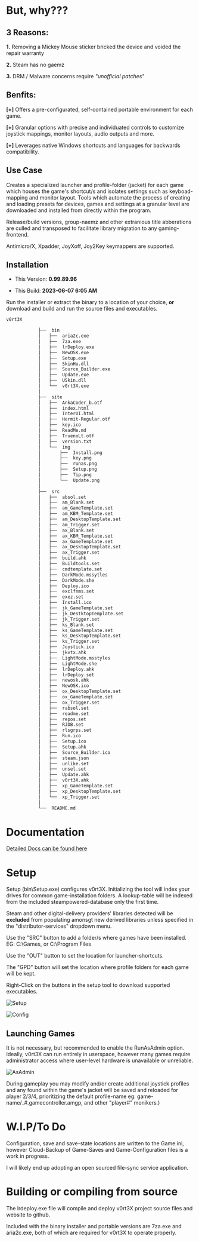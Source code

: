 ﻿# But, why???

## 3 Reasons:

**1.** Removing a Mickey Mouse sticker bricked the device and voided the repair warranty 

**2.** Steam has no gaemz

**3.** DRM / Malware concerns require *"unofficial patches"*

## Benfits:

**[+]** Offers a pre-configurated, self-contained portable environment for each game.

**[+]** Granular options with precise and individuated controls to customize joystick mappings, monitor layouts, audio outputs and more.

**[+]** Leverages native Windows shortcuts and languages for backwards compatibility.

## Use Case

Creates a specialized launcher and profile-folder (jacket) for each game which houses the game's shortcut/s and isolates settings such as
 keyboad-mapping and monitor layout.  Tools which automate the process of creating and loading presets for devices, games and settings at 
 a granular level are downloaded and installed from directly within the program.
 
Release/build versions, group-naemz and other extranious title abberations are culled and transposed to facilitate library migration to any gaming-frontend.

Antimicro/X, Xpadder, JoyXoff, Joy2Key keymappers are supported.


## Installation
- This Version: **0.99.89.96**

- This Build: **2023-06-07 6:05 AM**

Run the installer or extract the binary to a location of your choice, **or** download and build and run the source files and executables.
```sh
v0rt3X

			├──  bin
			│   ├──  aria2c.exe
			│   ├──  7za.exe
			│   ├──  lrDeploy.exe
			│   ├──  NewOSK.exe
			│   ├──  Setup.exe
			│   ├──  SkinHu.dll
			│   ├──  Source_Builder.exe
			│   ├──  Update.exe
			│   ├──  USkin.dll
			│   └──  v0rt3X.exe
			│
			├──  site
			│   ├──  AnkaCoder_b.otf
			│   ├──  index.html
			│   ├──  InterUI.html
			│   ├──  Hermit-Regular.otf
			│   ├──  key.ico
			│   ├──  ReadMe.md
			│   ├──  TruenoLt.otf
			│   ├──  version.txt
			│	└──  img
			│       ├──  Install.png
			│       ├──  key.png
			│       ├──  runas.png
			│       ├──  Setup.png
			│       ├──  Tip.png
			│       └──  Update.png
			│
			├──  src
			│   ├──  absol.set
			│   ├──  am_Blank.set
			│   ├──  am_GameTemplate.set
			│   ├──  am_KBM_Template.set
			│   ├──  am_DesktopTemplate.set
			│   ├──  am_Trigger.set
			│   ├──  ax_Blank.set
			│   ├──  ax_KBM_Template.set
			│   ├──  ax_GameTemplate.set
			│   ├──  ax_DesktopTemplate.set
			│   ├──  ax_Trigger.set
			│   ├──  build.ahk
			│   ├──  Buildtools.set
			│   ├──  cmdtemplate.set
			│   ├──  DarkMode.mssytles
			│   ├──  DarkMode.she
			│   ├──  Deploy.ico
			│   ├──  exclfnms.set
			│   ├──  exez.set
			│   ├──  Install.ico
			│   ├──  jk_GameTemplate.set
			│   ├──  jk_DestktopTemplate.set
			│   ├──  jk_Trigger.set
			│   ├──  ks_Blank.set
			│   ├──  ks_GameTemplate.set
			│   ├──  ks_DesktopTemplate.set
			│   ├──  ks_Trigger.set
			│   ├──  Joystick.ico
			│   ├──  jkvtx.ahk
			│   ├──  LightMode.msstyles
			│   ├──  LightMode.she
			│   ├──  lrDeploy.ahk
			│   ├──  lrDeploy.set
			│   ├──  newosk.ahk
			│   ├──  NewOSK.ico
			│   ├──  ox_DesktopTemplate.set
			│   ├──  ox_GameTemplate.set
			│   ├──  ox_Trigger.set
			│   ├──  rabsol.set
			│   ├──  readme.set
			│   ├──  repos.set
			│   ├──  RJDB.set
			│   ├──  rlsgrps.set
			│   ├──  Run.ico
			│   ├──  Setup.ico
			│   ├──  Setup.ahk
			│   ├──  Source_Builder.ico
			│   ├──  steam.json
			│   ├──  unlike.set
			│   ├──  unsel.set
			│   ├──  Update.ahk
			│   ├──  v0rt3X.ahk
			│   ├──  xp_GameTemplate.set
			│   ├──  xp_DesktopTemplate.set
			│   └──  xp_Trigger.set
			│
			└──  README.md
```
# Documentation

[Detailed Docs can be found here](https://oldtools.github.io/v0rt3X)

# Setup

Setup (bin\Setup.exe) configures v0rt3X. Initializing the tool will index your drives for common game-installation folders.  A lookup-table will be indexed from the included steampowered-database only the first time.

Steam and other digital-delivery providers' libraries detected will be **excluded** from populating amonsgt new derived libraries unless specified in the "distributor-services" dropdown menu.

Use the "SRC" button to add a folder/s where games have been installed. EG: C:\Games, or C:\Program Files

Use the "OUT" button to set the location for launcher-shortcuts.

The "GPD" button will set the location where profile folders for each game will be kept.

Right-Click on the buttons in the setup tool to download supported executables.

![Setup](https://oldtools.github.io/v0rt3X/img/Setup.png)



![Config](https://oldtools.github.io/v0rt3X/img/Config.png)

## Launching Games
It is not necessary, but recommended to enable the RunAsAdmin option.
Ideally, v0rt3X can run entirely in userspace, however many games require administrator access where user-level hardware is unavailable or unreliable.

![AsAdmin](https://oldtools.github.io/v0rt3X/img/runas.png)

During gameplay you may modify and/or create additional joystick profiles and any found within the game's jacket will be saved and reloaded for player 2/3/4, prioritizing the default profile-name eg: game-name/_#.gamecontroller.amgp, and other "player#" monikers.)

# W.I.P/To Do

Configuration, save and save-state locations are written to the Game.ini, however Cloud-Backup of Game-Saves and Game-Configuration files is a work in progress.  

I will likely end up adopting an open sourced file-sync service application. 


# Building or compiling from source

The lrdeploy.exe file will compile and deploy v0rt3X project source files and website to github.

Included with the binary installer and portable versions are 7za.exe and aria2c.exe, both of which are required for v0rt3X to operate properly.
